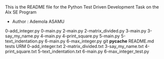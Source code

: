 
This is the README file for the Python Test Driven Development Task on the Alx SE Program



- Author : Ademola ASAMU




0-add_integer.py
0-main.py
2-main.py
2-matrix_divided.py
3-main.py
3-say_my_name.py
4-main.py
4-print_square.py
5-main.py
5-text_indentation.py
6-main.py
6-max_integer.py
git
__pycache__
README.md
tests
URM
0-add_integer.txt
2-matrix_divided.txt
3-say_my_name.txt
4-print_square.txt
5-text_indentation.txt
6-main.py
6-max_integer_test.py
